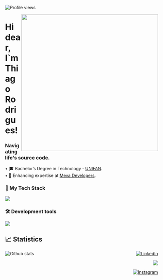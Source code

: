 <p align="left"> <img src="https://komarev.com/ghpvc/?username=SYNKOD3&color=006bed" alt="Profile views" /> </p>

<img src="https://media.discordapp.net/attachments/1063112899901530252/1187521401033338880/271839856-3b4607a1-1cc6-41f1-926f-892ae880e7a5.gif?ex=68e63c3d&is=68e4eabd&hm=57734e6704d7e32e947a81d5a8de7a66c8579240397f5ccb5d1e6ae8f10e659e" min-width="450px" max-width="450px" width="450px" align="right">

<h1 align="left">Hi dear, I`m Thiago Rodrigues!</h1>

<h3> Navigating life's source code.</h3>

<p align="left">
• 🎓 Bachelor’s Degree in Technology - <a href="https://unifan.net.br">UNIFAN</a>.<BR>
• 🧩 Enhancing expertise at <a href="https://www.escoladeprogramacao.metodomeva.com.br">Meva Developers</a>.<BR>
</p>

### 🚀 My Tech Stack
<p align="left">
  <a href="https://skillicons.dev">
    <img src="https://skillicons.dev/icons?i=html,css,js,java,py" />
  </a>
</p> 

### 🛠️ Development tools
<p align="left">
  <a href="https://skillicons.dev">
    <img src="https://skillicons.dev/icons?i=vscode,figma,wordpress,git,github,discord" /> 
  </a>
</p> 

## 📈 Statistics
<img
  align="left"
  src="https://github-readme-stats.vercel.app/api/top-langs/?username=SYNKOD3&theme=dark&hide_border=false&include_all_commits=true&count_private=true&layout=compact"
  alt="Github stats"
/>

<p align="right">
  <a href="https://www.linkedin.com/in/synkode/" title="LinkedIn">
  <img src="https://img.shields.io/badge/LinkedIn-0077B5?style=for-the-badge&logo=linkedin&logoColor=white" alt="LinkedIn"/></a>
</p>

<p align="right">
  <a href="https://api.whatsapp.com/send?phone=5575992380053&text=Ol%C3%A1,%20vim%20atrav%C3%A9s%20do%20seu%20GitHub." title="WhatsApp">
  <img src="https://img.shields.io/badge/WhatsApp-25D366?style=for-the-badge&logo=whatsapp&logoColor=white"/></a>
</p>
 
<p align="right">
  <a href="https://www.instagram.com/thiagocr_/" title="Instagram">
  <img src="https://img.shields.io/badge/Instagram-E4405F?style=for-the-badge&logo=instagram&logoColor=white" alt="Instagram"/></a>
</p>

<!---
SYNKOD3/SYNKOD3 is a ✨ special ✨ repository because its `README.md` (this file) appears on your GitHub profile.
You can click the Preview link to take a look at your changes.
--->
